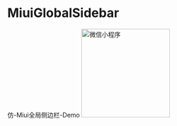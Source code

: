 # MiuiGlobalSidebar
仿-Miui全局侧边栏-Demo
<img src="https://user-images.githubusercontent.com/83915746/185275701-c012c395-a604-4589-87ca-220fe44f834d.jpg" width="200" height="200" alt="微信小程序"/><br/>
